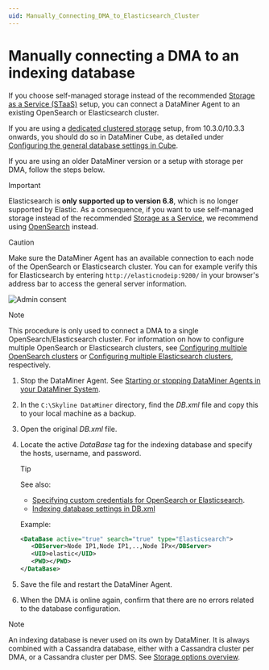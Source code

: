 ```yaml
---
uid: Manually_Connecting_DMA_to_Elasticsearch_Cluster
---
```


# Manually connecting a DMA to an indexing database

If you choose self-managed storage instead of the recommended [Storage as a Service (STaaS)](xref:STaaS) setup, you can connect a DataMiner Agent to an existing OpenSearch or Elasticsearch cluster.

If you are using a [dedicated clustered storage](xref:Dedicated_clustered_storage) setup, from 10.3.0/10.3.3 onwards, you should do so in DataMiner Cube, as detailed under [Configuring the general database settings in Cube](xref:Configuring_the_database_settings_in_Cube#cassandra-cluster-database).

If you are using an older DataMiner version or a setup with storage per DMA, follow the steps below.

> [!IMPORTANT]
> Elasticsearch is **only supported up to version 6.8**, which is no longer supported by Elastic. As a consequence, if you want to use self-managed storage instead of the recommended [Storage as a Service](xref:STaaS), we recommend using [OpenSearch](xref:OpenSearch_database) instead.

> [!CAUTION]
> Make sure the DataMiner Agent has an available connection to each node of the OpenSearch or Elasticsearch cluster. You can for example verify this for Elasticsearch by entering `http://elasticnodeip:9200/` in your browser's address bar to access the general server information.
>
> ![Admin consent](~/dataminer/images/ElasticSearch_Connectivity_Check.png)

> [!NOTE]
> This procedure is only used to connect a DMA to a single OpenSearch/Elasticsearch cluster. For information on how to configure multiple OpenSearch or Elasticsearch clusters, see [Configuring multiple OpenSearch clusters](xref:Configuring_multiple_OpenSearch_clusters) or [Configuring multiple Elasticsearch clusters](xref:Configuring_multiple_Elasticsearch_clusters), respectively.

1. Stop the DataMiner Agent. See [Starting or stopping DataMiner Agents in your DataMiner System](xref:Starting_or_stopping_a_DMA_in_DataMiner_Cube).

1. In the `C:\Skyline DataMiner` directory, find the *DB.xml* file and copy this to your local machine as a backup.

1. Open the original *DB.xml* file.

1. Locate the active *DataBase* tag for the indexing database and specify the hosts, username, and password.

   > [!TIP]
   > See also:
   >
   > - [Specifying custom credentials for OpenSearch or Elasticsearch](xref:DB_xml#specifying-custom-credentials-for-opensearch-or-elasticsearch).
   > - [Indexing database settings in DB.xml](xref:DB_xml#indexing-database-settings)

   Example:

   ```xml
   <DataBase active="true" search="true" type="Elasticsearch">
      <DBServer>Node IP1,Node IP1,..,Node IPx</DBServer>
      <UID>elastic</UID>
      <PWD></PWD>
   </DataBase>
   ```

1. Save the file and restart the DataMiner Agent.

1. When the DMA is online again, confirm that there are no errors related to the database configuration.

> [!NOTE]
> An indexing database is never used on its own by DataMiner. It is always combined with a Cassandra database, either with a Cassandra cluster per DMA, or a Cassandra cluster per DMS. See [Storage options overview](xref:Supported_system_data_storage_architectures).
